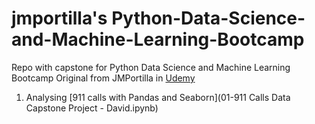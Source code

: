 
# jmportilla's Python-Data-Science-and-Machine-Learning-Bootcamp
Repo with capstone for Python Data Science and Machine Learning Bootcamp
Original from JMPortilla in [Udemy](https://www.udemy.com/python-for-data-science-and-machine-learning-bootcamp)
1. Analysing [911 calls with Pandas and Seaborn](01-911 Calls Data Capstone Project - David.ipynb)
